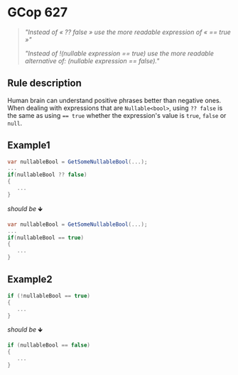 ﻿# GCop 627

> *"Instead of « ?? false » use the more readable expression of « == true »"*
> 
> *"Instead of !(nullable expression == true) use the more readable alternative of: (nullable expression == false)."*

## Rule description

Human brain can understand positive phrases better than negative ones. When dealing with expressions that are `Nullable<bool>`, using `?? false` is the same as using `== true` whether the expression's value is `true`, `false` or `null`.

## Example1

```csharp
var nullableBool = GetSomeNullableBool(...);
...
if(nullableBool ?? false)
{
   ...
}
```

*should be* 🡻

```csharp
var nullableBool = GetSomeNullableBool(...);
...
if(nullableBool == true)
{
   ...
}
```

## Example2

```csharp
if (!nullableBool == true)
{
   ...
}
```

*should be* 🡻

```csharp
if (nullableBool == false)
{
   ...
}
```
